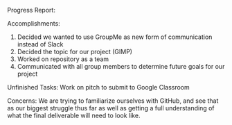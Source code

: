 Progress Report:

Accomplishments:
  1. Decided we wanted to use GroupMe as new form of communication instead of Slack
  2. Decided the topic for our project (GIMP)
  3. Worked on repository as a team
  4. Communicated with all group members to determine future goals for our project
  
  
 Unfinished Tasks:
  Work on pitch to submit to Google Classroom
  
  
Concerns:
  We are trying to familiarize ourselves with GitHub, and see that as our biggest struggle thus far as well as getting a full understanding of what the final deliverable will need to look like. 
